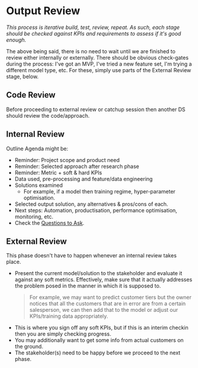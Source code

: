 # Output Review

*This process is iterative build, test, review, repeat. As such, each stage should
be checked against KPIs and requirements to assess if it's good enough.* 

The above being said, there is no need to wait until we are finished to review 
either internally or externally. There should be obvious check-gates during the 
process: I've got an MVP, I've tried a new feature set, I'm trying a different
model type, etc. For these, simply use parts of the External Review stage, below.

## Code Review
Before proceeding to external review or catchup session then another DS should 
review the code/approach. 

## Internal Review
Outline Agenda might be:
* Reminder: Project scope and product need
* Reminder: Selected approach after research phase
* Reminder: Metric + soft & hard KPIs
* Data used, pre-processing and feature/data engineering
* Solutions examined
    * For example, if a model then training regime, hyper-parameter optimisation.
* Selected output solution, any alternatives & pros/cons of each.
* Next steps: Automation, productisation, performance optimisation, monitoring, etc.
* Check the [Questions to Ask](questions_to_ask_analysis.md). 

## External Review 
This phase doesn't have to happen whenever an internal review takes place. 

* Present the current model/solution to the stakeholder and evaluate it against any 
soft metrics. Effectively, make sure that it actually addresses the problem posed 
in the manner in which it is supposed to. 
    >For example, we may want to predict customer tiers but the owner notices that 
    all the customers that are in error are from a certain salesperson, we can 
    then add that to the model or adjust our KPIs/training data appropriately. 
* This is where you sign off any soft KPIs, but if this is an interim checkin then
you are simply checking progress. 
* You may additionally want to get some info from actual customers on the ground. 
* The stakeholder(s) need to be happy before we proceed to the next phase. 
